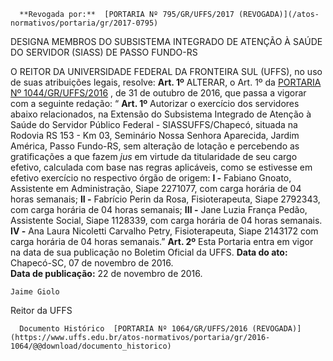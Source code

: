       **Revogada por:**  [PORTARIA Nº 795/GR/UFFS/2017 (REVOGADA)](/atos-normativos/portaria/gr/2017-0795) 

   DESIGNA MEMBROS DO SUBSISTEMA INTEGRADO DE ATENÇÃO À SAÚDE DO SERVIDOR (SIASS) DE PASSO FUNDO-RS  

 O REITOR DA UNIVERSIDADE FEDERAL DA FRONTEIRA SUL (UFFS), no uso de suas atribuições legais, resolve:   **Art. 1º** ALTERAR, o Art. 1º da [PORTARIA Nº 1044/GR/UFFS/2016](https://www.uffs.edu.br/atos-normativos/portaria/gr/2016-1044)  , de 31 de outubro de 2016, que passa a vigorar com a seguinte redação: “ **Art. 1º** Autorizar o exercício dos servidores abaixo relacionados, na Extensão do Subsistema Integrado de Atenção à Saúde do Servidor Público Federal - SIASSUFFS/Chapecó, situada na Rodovia RS 153 - Km 03, Seminário Nossa Senhora Aparecida, Jardim América, Passo Fundo-RS, sem alteração de lotação e percebendo as gratificações a que fazem *jus* em virtude da titularidade de seu cargo efetivo, calculada com base nas regras aplicáveis, como se estivesse em efetivo exercício no respectivo órgão de origem: **I -** Fabiano Gnoato, Assistente em Administração, Siape 2271077, com carga horária de 04 horas semanais; **II -** Fabrício Perin da Rosa, Fisioterapeuta, Siape 2792343, com carga horária de 04 horas semanais; **III -** Jane Luzia França Pedão, Assistente Social, Siape 1128339, com carga horária de 04 horas semanais. **IV -** Ana Laura Nicoletti Carvalho Petry, Fisioterapeuta, Siape 2143172 com carga horária de 04 horas semanais.”   **Art. 2º** Esta Portaria entra em vigor na data de sua publicação no Boletim Oficial da UFFS.      **Data do ato:** Chapecó-SC, 07 de novembro de 2016.   
 **Data de publicação:**  22 de novembro de 2016. 

    Jaime Giolo   
 Reitor da UFFS 

      Documento Histórico  [PORTARIA Nº 1064/GR/UFFS/2016 (REVOGADA)](https://www.uffs.edu.br/atos-normativos/portaria/gr/2016-1064/@@download/documento_historico)     
      